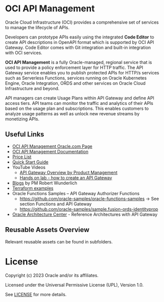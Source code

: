 # OCI API Management

Oracle Cloud Infrastructure (OCI) provides a comprehensive set of services to manage the lifecycle of APIs.

Developers can prototype APIs easily using the integrated **Code Editor** to create API descriptions in OpenAPI format which is supported by OCI API Gateway. Code Editor comes with Git integration and built-in integration with OCI services.

**OCI API Management** is a fully Oracle-managed, regional service that is used to provide a policy enforcement layer for HTTP traffic. The API Gateway service enables you to publish protected APIs for HTTP/s services such as Serverless Functions, services running on Oracle Kubernetes Engine, Oracle Integration, ORDS and other services on Oracle Cloud Infrastructure and beyond.

API managers can create Usage Plans within API Gateway and define API access tiers. API teams can monitor the traffic and analytics of their APIs based on the usage plan and subscriptions. This enables customers to analyze usage patterns as well as unlock new revenue streams by monetizing APIs.

## Useful Links

- [OCI API Management Oracle.com Page](https://www.oracle.com/cloud/cloud-native/api-management/)
- [OCI API Management Documentation](https://docs.oracle.com/iaas/Content/APIGateway/home.htm)
- [Price List](https://www.oracle.com/cloud/price-list/#api)
- [Quick Start Guide](https://docs.oracle.com/en-us/iaas/Content/APIGateway/Tasks/apigatewayquickstartsetupcreatedeploy.htm)
- YouTube Videos
  - [API Gateway Overview by Product Management](https://youtu.be/10U6kTh_0Lc)
  - [Hands on lab - how to create an API Gateway](https://youtu.be/hES55nIQH0Y)
- [Blogs](https://blogs.oracle.com/author/robert-wunderlich) by PM Robert Wunderlich
- [Terraform examples](https://github.com/oracle/terraform-provider-oci/tree/master/examples/api_gateway)
- Oracle Functions Samples – API Gateway Authorizer Functions
  - https://github.com/oracle-samples/oracle-functions-samples → See section Functions and API Gateway
  - https://github.com/oracle-samples/sample.fusion-ords-identityprop
- [Oracle Architecture Center](https://docs.oracle.com/solutions/?q=&cType=reference-architectures&product=API%20Gateway&sort=date-desc&lang=en) - Reference Architectures with API Gateway

## Reusable Assets Overview

Relevant reusable assets can be found in subfolders.

# License

Copyright (c) 2023 Oracle and/or its affiliates.

Licensed under the Universal Permissive License (UPL), Version 1.0.

See [LICENSE](https://github.com/oracle-devrel/technology-engineering/blob/folder-structure/LICENSE) for more details.
